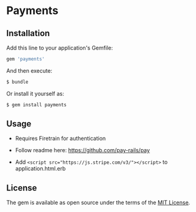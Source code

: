 # Payments

## Installation
Add this line to your application's Gemfile:

```ruby
gem 'payments'
```

And then execute:
```bash
$ bundle
```

Or install it yourself as:
```bash
$ gem install payments
```

## Usage
+ Requires Firetrain for authentication

+ Follow readme here: https://github.com/pay-rails/pay

+ Add `<script src="https://js.stripe.com/v3/"></script>` to application.html.erb

## License
The gem is available as open source under the terms of the [MIT License](https://opensource.org/licenses/MIT).
